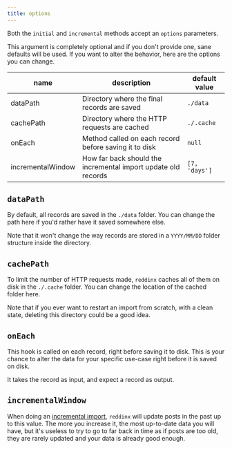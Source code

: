 ```yaml
---
title: options
---
```


Both the `initial` and `incremental` methods accept an `options` parameters.

This argument is completely optional and if you don't provide one, sane defaults
will be used. If you want to alter the behavior, here are the options you can
change.

| name              | description                                                   | default value |
| ----------------- | ------------------------------------------------------------- | ------------- |
| dataPath          | Directory where the final records are saved                   | `./data`      |
| cachePath         | Directory where the HTTP requests are cached                  | `./.cache`    |
| onEach            | Method called on each record before saving it to disk         | `null`        |
| incrementalWindow | How far back should the incremental import update old records | `[7, 'days']` |

## `dataPath`

By default, all records are saved in the `./data` folder. You can change the
path here if you'd rather have it saved somewhere else.

Note that it won't change the way records are stored in a `YYYY/MM/DD` folder
structure inside the directory.

## `cachePath`

To limit the number of HTTP requests made, `reddinx` caches all of them on disk
in the `./.cache` folder. You can change the location of the cached folder here.

Note that if you ever want to restart an import from scratch, with a clean
state, deleting this directory could be a good idea.

## `onEach`

This hook is called on each record, right before saving it to disk. This is your
chance to alter the data for your specific use-case right before it is saved on
disk.

It takes the record as input, and expect a record as output.

## `incrementalWindow`

When doing an [incremental import](/incremental), `reddinx` will update posts in
the past up to this value. The more you increase it, the most up-to-date data
you will have, but it's useless to try to go to far back in time as if posts are
too old, they are rarely updated and your data is already good enough.

